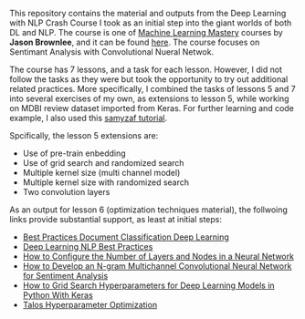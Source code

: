 This repository contains the material and outputs from the Deep Learning with NLP Crash Course I took as an initial step into the giant worlds of both DL and NLP. The course is one of [Machine Learning Mastery](https://machinelearningmastery.com/) courses by **Jason Brownlee**, and it can be found [here](https://machinelearningmastery.com/crash-course-deep-learning-natural-language-processing/). The course focuses on Sentimant Analysis with Convolutional Nueral Netwok.

The course has 7 lessons, and a task for each lesson. However, I did not follow the tasks as they were but took the opportunity to try out additional related practices.
More specifically, I combined the tasks of lessons 5 and 7 into several exercises of my own, as extensions to lesson 5, while working on MDBI review dataset imported from Keras. For further learning and code example, I also used this [samyzaf tutorial](http://www.samyzaf.com/ML/imdb/imdb.html).

Spcifically, the lesson 5 extensions are:
- Use of pre-train enbedding
- Use of grid search and randomized search
- Multiple kernel size (multi channel model)
- Multiple kernel size with randomized search
- Two convolution layers

As an output for lesson 6 (optimization techniques material), the follwoing links provide substantial support, as least at initial steps:
- [Best Practices Document Classification Deep Learning](https://machinelearningmastery.com/best-practices-document-classification-deep-learning/)
- [Deep Learning NLP Best Practices](http://ruder.io/deep-learning-nlp-best-practices/)
- [How to Configure the Number of Layers and Nodes in a Neural Network](https://machinelearningmastery.com/how-to-configure-the-number-of-layers-and-nodes-in-a-neural-network/)
- [How to Develop an N-gram Multichannel Convolutional Neural Network for Sentiment Analysis](https://machinelearningmastery.com/develop-n-gram-multichannel-convolutional-neural-network-sentiment-analysis/)
- [How to Grid Search Hyperparameters for Deep Learning Models in Python With Keras](https://machinelearningmastery.com/grid-search-hyperparameters-deep-learning-models-python-keras/)
- [Talos Hyperparameter Optimization](https://towardsdatascience.com/hyperparameter-optimization-with-keras-b82e6364ca53)



